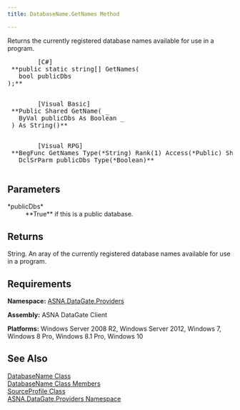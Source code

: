 ```yaml
---
title: DatabaseName.GetNames Method

---
```


Returns the currently registered database names available for use in a program.
<pre class="prettyprint">
        <span class="lang">[C#]</span>
 **public static string[] GetNames(<br />   bool publicDbs<br />);** 
      </pre>
<pre class="prettyprint">
        <span class="lang">[Visual Basic] </span>
 **Public Shared GetName( _
   ByVal publicDbs As Boolean _
 ) As String()** 
      </pre>
<pre class="prettyprint">
        <span class="lang">[Visual RPG]</span>
 **BegFunc GetNames Type(*String) Rank(1) Access(*Public) Shared(*Yes)
   DclSrParm publicDbs Type(*Boolean)** 
      </pre>

## Parameters

<dl>
        <dt>
 *publicDbs* 
        </dt>
        <dd>
 **True**  if this is a public database.
					</dd>
</dl>

## Returns

String. An aray of the currently registered database names available for use in a program.
## Requirements

**Namespace:** [ ASNA.DataGate.Providers](datagate-providers-namespace.html) 

**Assembly:** ASNA DataGate Client

**Platforms:** Windows Server 2008 R2, Windows Server 2012, Windows 7, Windows 8 Pro, Windows 8.1 Pro, Windows 10
## See Also


[DatabaseName Class](database-name-class.html)
      <br />
[DatabaseName Class Members](database-name-members.html)
      <br />
[SourceProfile Class](source-profile-class.html)
      <br />
[ASNA.DataGate.Providers Namespace](datagate-providers-namespace.html)

